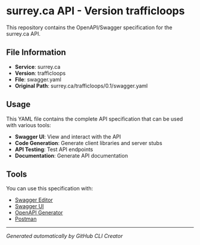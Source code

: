 # surrey.ca API - Version trafficloops

This repository contains the OpenAPI/Swagger specification for the surrey.ca API.

## File Information

- **Service**: surrey.ca
- **Version**: trafficloops
- **File**: swagger.yaml
- **Original Path**: surrey.ca/trafficloops/0.1/swagger.yaml

## Usage

This YAML file contains the complete API specification that can be used with various tools:

- **Swagger UI**: View and interact with the API
- **Code Generation**: Generate client libraries and server stubs
- **API Testing**: Test API endpoints
- **Documentation**: Generate API documentation

## Tools

You can use this specification with:

- [Swagger Editor](https://editor.swagger.io/)
- [Swagger UI](https://swagger.io/tools/swagger-ui/)
- [OpenAPI Generator](https://openapi-generator.tech/)
- [Postman](https://www.postman.com/)

---

*Generated automatically by GitHub CLI Creator*
